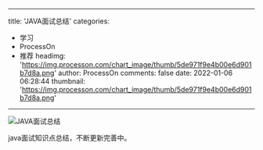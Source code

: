 
---
title: 'JAVA面试总结'
categories: 
 - 学习
 - ProcessOn
 - 推荐
headimg: 'https://img.processon.com/chart_image/thumb/5de971f9e4b00e6d901b7d8a.png'
author: ProcessOn
comments: false
date: 2022-01-06 06:28:44
thumbnail: 'https://img.processon.com/chart_image/thumb/5de971f9e4b00e6d901b7d8a.png'
---

<div>   
<img class="thumb" alt="JAVA面试总结" src="https://img.processon.com/chart_image/thumb/5de971f9e4b00e6d901b7d8a.png" referrerpolicy="no-referrer">
<p>java面试知识点总结，不断更新完善中。</p>  
</div>
            